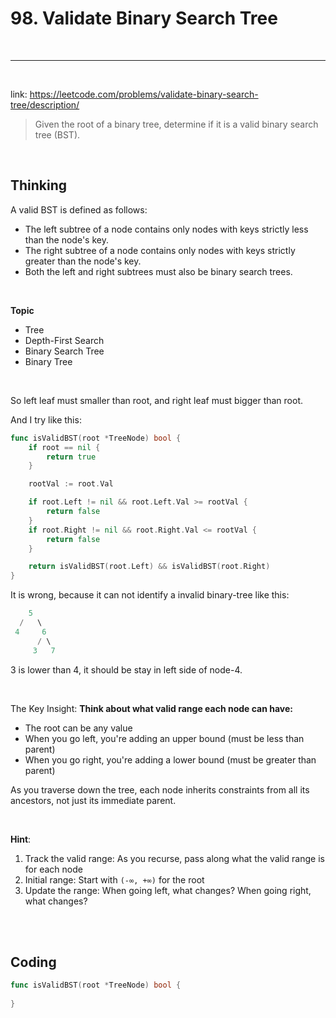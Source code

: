 # 98. Validate Binary Search Tree

<br>

---

<br>

link: https://leetcode.com/problems/validate-binary-search-tree/description/

> Given the root of a binary tree, determine if it is a valid binary search tree (BST).

<br>

## Thinking

A valid BST is defined as follows:

* The left subtree of a node contains only nodes with keys strictly less than the node's key.
* The right subtree of a node contains only nodes with keys strictly greater than the node's key.
* Both the left and right subtrees must also be binary search trees.

<br>

**Topic**

* Tree
* Depth-First Search
* Binary Search Tree
* Binary Tree

<br>

So left leaf must smaller than root, and right leaf must bigger than root.

And I try like this:

```go
func isValidBST(root *TreeNode) bool {
	if root == nil {
		return true
	}

	rootVal := root.Val

	if root.Left != nil && root.Left.Val >= rootVal {
		return false
	}
	if root.Right != nil && root.Right.Val <= rootVal {
		return false
	}

	return isValidBST(root.Left) && isValidBST(root.Right)
}
```

It is wrong, because it can not identify a invalid binary-tree like this:

```go
    5
  /   \
 4     6
      / \
     3   7
```

3 is lower than 4, it should be stay in left side of node-4.

<br>

The Key Insight: __Think about what valid range each node can have:__

* The root can be any value
* When you go left, you're adding an upper bound (must be less than parent)
* When you go right, you're adding a lower bound (must be greater than parent)

As you traverse down the tree, each node inherits constraints from all its ancestors, not just its immediate parent.

<br>

**Hint**:

1. Track the valid range: As you recurse, pass along what the valid range is for each node
2. Initial range: Start with `(-∞, +∞)` for the root
3. Update the range: When going left, what changes? When going right, what changes?

<br>
<br>

## Coding

```go
func isValidBST(root *TreeNode) bool {
    
}
```
